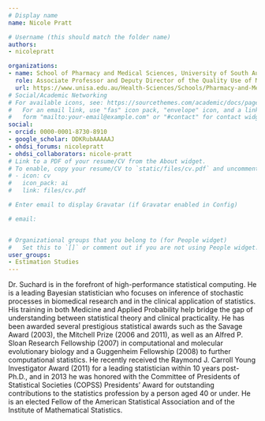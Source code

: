 ```yaml
---
# Display name
name: Nicole Pratt

# Username (this should match the folder name)
authors:
- nicolepratt

organizations:
- name: School of Pharmacy and Medical Sciences, University of South Australia
  role: Associate Professor and Deputy Director of the Quality Use of Medicines and Pharmacy Research Centre
  url: https://www.unisa.edu.au/Health-Sciences/Schools/Pharmacy-and-Medical-Sciences/
# Social/Academic Networking
# For available icons, see: https://sourcethemes.com/academic/docs/page-builder/#icons
#   For an email link, use "fas" icon pack, "envelope" icon, and a link in the
#   form "mailto:your-email@example.com" or "#contact" for contact widget.
social:
- orcid: 0000-0001-8730-8910
- google_scholar: DDKRubAAAAAJ
- ohdsi_forums: nicolepratt
- ohdsi_collaborators: nicole-pratt
# Link to a PDF of your resume/CV from the About widget.
# To enable, copy your resume/CV to `static/files/cv.pdf` and uncomment the lines below.
# - icon: cv
#   icon_pack: ai
#   link: files/cv.pdf

# Enter email to display Gravatar (if Gravatar enabled in Config)

# email: 


# Organizational groups that you belong to (for People widget)
#   Set this to `[]` or comment out if you are not using People widget.
user_groups:
- Estimation Studies
---
```

Dr. Suchard is in the forefront of high-performance statistical computing. He is a leading Bayesian statistician who focuses on inference of stochastic processes in biomedical research and in the clinical application of statistics. His training in both Medicine and Applied Probability help bridge the gap of understanding between statistical theory and clinical practicality. He has been awarded several prestigious statistical awards such as the Savage Award (2003), the Mitchell Prize (2006 and 2011), as well as an Alfred P. Sloan Research Fellowship (2007) in computational and molecular evolutionary biology and a Guggenheim Fellowship (2008) to further computational statistics. He recently received the Raymond J. Carroll Young Investigator Award (2011) for a leading statistician within 10 years post-Ph.D., and in 2013 he was honored with the Committee of Presidents of Statistical Societies (COPSS) Presidents’ Award for outstanding contributions to the statistics profession by a person aged 40 or under. He is an elected Fellow of the American Statistical Association and of the Institute of Mathematical Statistics.